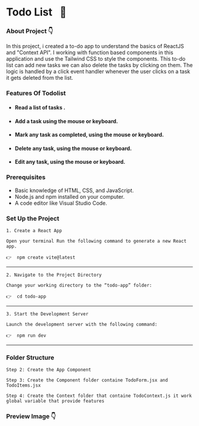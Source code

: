 <h1>Todo List &nbsp; 🧾</h1>

### About Project 👇
<p>
    In this project, i created a to-do app to understand the basics of ReactJS and "Context API". I working with function based components in this application and use the Tailwind CSS to style the components. This to-do list can add new tasks we can also delete the tasks by clicking on them. The logic is handled by a click event handler whenever the user clicks on a task it gets deleted from the list.
</p>


### Features Of Todolist 
 - <h4>Read a list of tasks .</h4>
 - <h4>Add a task using the mouse or keyboard.</h4>
 - <h4>Mark any task as completed, using the mouse or keyboard.</h4> 
- <h4>Delete any task, using the mouse or keyboard.</h4>
- <h4>Edit any task, using the mouse or keyboard.</h4>

### Prerequisites 

- Basic knowledge of HTML, CSS, and JavaScript.
- Node.js and npm installed on your computer.
- A code editor like Visual Studio Code.

### Set Up the Project

    1. Create a React App

    Open your terminal Run the following command to generate a new React app. 

    👉  npm create vite@latest
<hr>

    2. Navigate to the Project Directory

    Change your working directory to the “todo-app” folder:

    👉  cd todo-app
<hr> 

    3. Start the Development Server

    Launch the development server with the following command:

    👉  npm run dev
<hr>

### Folder Structure

    Step 2: Create the App Component

    Step 3: Create the Component folder containe TodoForm.jsx and TodoItems.jsx

    Step 4: Create the Context folder that containe TodoContext.js it work
    global variable that provide features

### Preview Image 👇
  